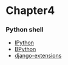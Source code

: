 # Chapter4

### Python shell 

* [IPython](http://ipython.org/)
* [BPython](https://bpython-interpreter.org/)
* [ django-extensions](https://django-extensions.readthedocs.io)